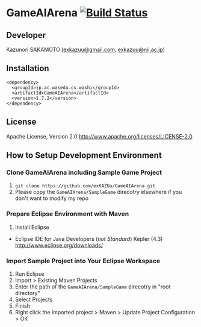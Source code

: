 GameAIArena [![Build Status](https://api.travis-ci.org/exKAZUu/GameAIArena.png?branch=master)](https://travis-ci.org/exKAZUu/GameAIArena)
========================

## Developer
Kazunori SAKAMOTO (exkazuu@gmail.com, exkazuu@nii.ac.jp)

## Installation
    <dependency>
      <groupId>jp.ac.waseda.cs.washi</groupId>
      <artifactId>GameAIArena</artifactId>
      <version>1.7.2</version>
    </dependency>

## License
Apache License, Version 2.0
http://www.apache.org/licenses/LICENSE-2.0

## How to Setup Development Environment

### Clone GameAIArena including Sample Game Project
1. ```git clone https://github.com/exKAZUu/GameAIArena.git```
1. Please copy the ```GameAIArena/SampleGame``` direcotry elsewhere if you don't want to modify my repo

### Prepare Eclipse Environment with Maven
1. Install Eclipse
  * Eclipse IDE for Java Developers (*not Standard*) Kepler (4.3)  
http://www.eclipse.org/downloads/

### Import Sample Project into Your Eclipse Workspace
1. Run Eclipse
1. Import > Existing Maven Projects
1. Enter the path of the ```GameAIArena/SampleGame``` direcotry in "root directory"
1. Select Projects
1. Finish
1. Right click the imported project > Maven > Update Project Configuration > OK
